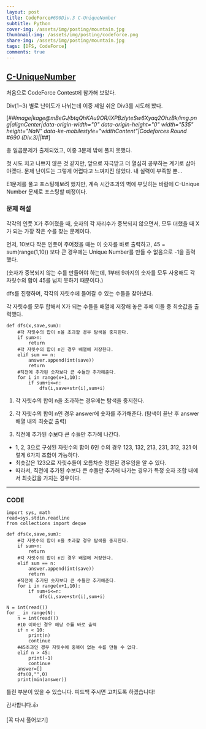 ```yaml
---
layout: post
title: CodeForce#690Div.3 C-UniqueNumber
subtitle: Python
cover-img: /assets/img/posting/mountain.jpg
thumbnail-img: /assets/img/posting/codeforce.png
share-img: /assets/img/posting/mountain.jpg
tags: [DFS, CodeForce]
comments: true
---
```


## [C-UniqueNumber](https://codeforces.com/contest/1462/problem/C)

처음으로 CodeForce Contest에 참가해 보았다.

Div(1~3) 별로 난이도가 나뉘는데 이중 제일 쉬운 Div3를 시도해 봤다.

[##_Image|kage@mBeGJ/btqQhKAu9OR/iXPBzlyteSw6Xyaq2OhzBk/img.png|alignCenter|data-origin-width="0" data-origin-height="0" width="535" height="NaN" data-ke-mobilestyle="widthContent"|Codeforces Round #690 (Div.3)||_##]

총 일곱문제가 출제되었고, 이중 3문제 밖에 풀지 못했다.

첫 시도 치고 나쁘지 않은 것 같지만, 앞으로 자극받고 더 열심히 공부하는 계기로 삼아야겠다. 문제 난이도는 그렇게 어렵다고 느껴지진 않았다. 내 실력이 부족할 뿐...

E1문제를 풀고 포스팅해보려 했지만, 계속 시간초과의 벽에 부딪히는 바람에 C-Unique Number 문제로 포스팅할 예정이다.

### 문제 해설

각각의 인풋 X가 주어졌을 때, 숫자의 각 자리수가 중복되지 않으면서, 모두 더했을 때 X가 되는 가장 작은 수를 찾는 문제이다.

먼저, 10보다 작은 인풋이 주어졌을 때는 이 숫자를 바로 출력하고, 45 = sum(range(1,10)) 보다 큰 경우에는 Unique Number를 만들 수 없음으로 -1을 출력했다.

(숫자가 중복되지 않는 수를 만들어야 하는데, 1부터 9까지의 숫자를 모두 사용해도 각 자릿수의 합이 45를 넘지 못하기 때문이다.)

dfs를 진행하며, 각각의 자릿수에 들어갈 수 있는 수들을 찾아냈다.

각 자릿수를 모두 합해서 X가 되는 수들을 배열에 저장해 놓은 후에 이들 중 최솟값을 출력했다.

```
def dfs(x,save,sum):
	#각 자릿수의 합이 n을 초과할 경우 탐색을 중지한다.
    if sum>n:
        return
    #각 자릿수의 합이 n인 경우 배열에 저장한다.
    elif sum == n:
        answer.append(int(save))
        return
	#직전에 추가된 숫자보다 큰 수들만 추가해준다.
    for i in range(x+1,10):
        if sum+i<=n:
            dfs(i,save+str(i),sum+i)
```

1) 각 자릿수의 합이 n을 초과하는 경우에는 탐색을 중지한다.

2) 각 자릿수의 합이 n인 경우 answer에 숫자를 추가해준다. (탐색이 끝난 후 answer배열 내의 최솟값 출력)

3) 직전에 추가된 수보다 큰 수들만 추가해 나간다.

-   1, 2, 3으로 구성된 자릿수의 합이 6인 수의 경우 123, 132, 213, 231, 312, 321 이렇게 6가지 조합이 가능하다.
-   최솟값은 123으로 자릿수들이 오름차순 정렬된 경우임을 알 수 있다.
-   따라서, 직전에 추가된 수보다 큰 수들만 추가해 나가는 경우가 특정 숫자 조합 내에서 최솟값을 가지는 경우이다.

---

### CODE

```
import sys, math
read=sys.stdin.readline
from collections import deque

def dfs(x,save,sum):
	#각 자릿수의 합이 n을 초과할 경우 탐색을 중지한다.
    if sum>n:
        return
    #각 자릿수의 합이 n인 경우 배열에 저장한다.
    elif sum == n:
        answer.append(int(save))
        return
	#직전에 추가된 숫자보다 큰 수들만 추가해준다.
    for i in range(x+1,10):
        if sum+i<=n:
            dfs(i,save+str(i),sum+i)

N = int(read())
for _ in range(N):
    n = int(read())
    #10 이하인 경우 해당 수를 바로 출력
    if n < 10:
        print(n)
        continue
   	#45초과인 경우 자릿수에 중복이 없는 수를 만들 수 없다.
    elif n > 45:
        print(-1)
        continue
    answer=[]
    dfs(0,"",0)
    print(min(answer))
```

틀린 부분이 있을 수 있습니다. 피드백 주시면 고치도록 하겠습니다!

감사합니다.👍

\[꼭 다시 풀어보기\]